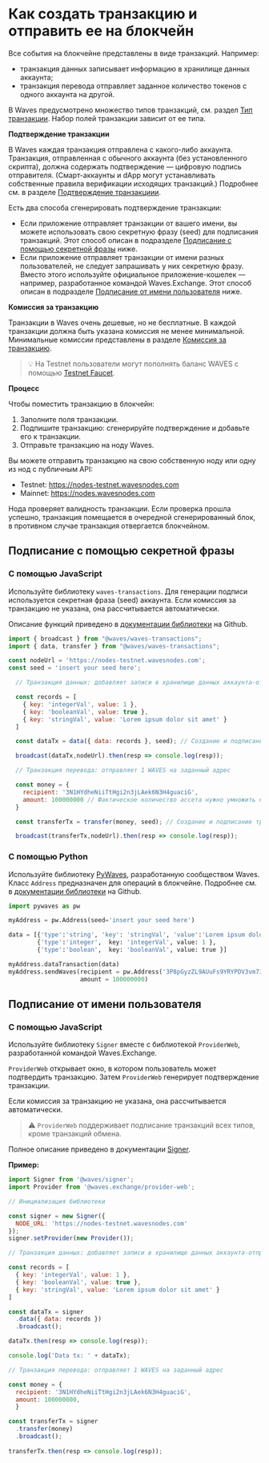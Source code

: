 # Как создать транзакцию и отправить ее на блокчейн

Все события на блокчейне представлены в виде транзакций. Например:

* транзакция данных записывает информацию в хранилище данных аккаунта;
* транзакция перевода отправляет заданное количество токенов с одного аккаунта на другой.

В Waves предусмотрено множество типов транзакций, см. раздел [Тип транзакции](/ru/blockchain/transaction-type/). Набор полей транзакции зависит от ее типа.

**Подтверждение транзакции**

В Waves каждая транзакция отправлена с какого-либо аккаунта. Транзакция, отправленная с обычного аккаунта (без установленного скрипта), должна содержать подтверждение — цифровую подпись отправителя. (Смарт-аккаунты и dApp могут устанавливать собственные правила верификации исходящих транзакций.) Подробнее см. в разделе [Подтверждение транзакциии](/ru/blockchain/transaction/transaction-proof).

Есть два способа сгенерировать подтверждение транзакции:

* Если приложение отправляет транзакции от вашего имени, вы можете использовать свою секретную фразу (seed) для подписания транзакций. Этот способ описан в подразделе [Подписание с помощью секретной фразы](#подписание-с-помощью-секретнои-фразы) ниже.
* Если приложение отправляет транзакции от имени разных пользователей, не следует запрашивать у них секретную фразу. Вместо этого используйте официальное приложение-кошелек — например, разработанное командой Waves.Exchange. Этот способ описан в подразделе [Подписание от имени пользователя](#подписание-от-имени-пользователя) ниже.

**Комиссия за транзакцию**

Транзакции в Waves очень дешевые, но не бесплатные. В каждой транзакции должна быть указана комиссия не менее минимальной. Минимальные комиссии представлены в разделе [Комиссия за транзакцию](/ru/blockchain/transaction/transaction-fee).

> :bulb: На Testnet пользователи могут пополнять баланс WAVES с помощью [Testnet Faucet](/ru/ecosystem/waves-explorer/account-balance-top-up-in-the-test-network).

**Процесс**

Чтобы поместить транзакцию в блокчейн:

1. Заполните поля транзакции.
2. Подпишите транзакцию: сгенерируйте подтверждение и добавьте его к транзакции.
3. Отправьте транзакцию на ноду Waves.

Вы можете отправить транзакцию на свою собственную ноду или одну из нод с публичным API:

* Testnet: <https://nodes-testnet.wavesnodes.com>
* Mainnet: <https://nodes.wavesnodes.com>

Нода проверяет валидность транзакции. Если проверка прошла успешно, транзакция помещается в очередной сгенерированный блок, в противном случае транзакция отвергается блокчейном.

## Подписание с помощью секретной фразы

### С помощью JavaScript

Используйте библиотеку `waves-transactions`. Для генерации подписи используется секретная фраза (seed) аккаунта. Если комиссия за транзакцию не указана, она рассчитывается автоматически.

Описание функций приведено в [документации библиотеки](https://wavesplatform.github.io/waves-transactions/index.html) на Github.

```javascript
import { broadcast } from "@waves/waves-transactions";
import { data, transfer } from "@waves/waves-transactions";

const nodeUrl = 'https://nodes-testnet.wavesnodes.com';
const seed = 'insert your seed here';

  // Транзакция данных: добавляет записи в хранилище данных аккаунта-отправителя

  const records = [
    { key: 'integerVal', value: 1 },
    { key: 'booleanVal', value: true },
    { key: 'stringVal', value: 'Lorem ipsum dolor sit amet' }
  ]

  const dataTx = data({ data: records }, seed); // Создание и подписание транзакции данных

  broadcast(dataTx,nodeUrl).then(resp => console.log(resp));

  // Транзакция перевода: отправляет 1 WAVES на заданный адрес

  const money = {
    recipient: '3N1HYdheNiiTtHgi2n3jLAek6N3H4guaciG',
    amount: 100000000 // Фактическое количество ассета нужно умножить на 10^decimals
  }

  const transferTx = transfer(money, seed); // Создание и подписание транзакции перевода

  broadcast(transferTx,nodeUrl).then(resp => console.log(resp));

```

### С помощью Python

Используйте библиотеку [PyWaves](https://github.com/PyWaves/PyWaves), разработанную сообществом Waves. Класс `Address` предназначен для операций в блокчейне. Подробнее см. в [документации библиотеки](https://github.com/PyWaves/PyWaves/blob/master/README.md) на Github.

```python
import pywaves as pw

myAddress = pw.Address(seed='insert your seed here')

data = [{'type':'string', 'key': 'stringVal', 'value':'Lorem ipsum dolor sit amet'},
        {'type':'integer',  key: 'integerVal', value: 1 },
        {'type':'boolean',  key: 'booleanVal', value: true }]

myAddress.dataTransaction(data)
myAddress.sendWaves(recipient = pw.Address('3P8pGyzZL9AUuFs9YRYPDV3vm73T48ptZxs'),
                    amount = 100000000)
```

## Подписание от имени пользователя

### С помощью JavaScript

Используйте библиотеку `Signer` вместе с библиотекой `ProviderWeb`, разработанной командой Waves.Exchange.

`ProviderWeb` открывает окно, в котором пользователь может подтвердить транзакцию. Затем `ProviderWeb` генерирует подтверждение транзакции.

Если комиссия за транзакцию не указана, она рассчитывается автоматически.

> :warning: `ProviderWeb` поддерживает подписание транзакций всех типов, кроме транзакций обмена.

Полное описание приведено в документации [Signer](/ru/building-apps/waves-api-and-sdk/client-libraries/signer).

**Пример:**

```javascript
import Signer from '@waves/signer';
import Provider from '@waves.exchange/provider-web';

// Инициализация библиотеки

const signer = new Signer({
  NODE_URL: 'https://nodes-testnet.wavesnodes.com'
});
signer.setProvider(new Provider());

// Транзакция данных: добавляет записи в хранилище данных аккаунта-отправителя

const records = [
  { key: 'integerVal', value: 1 },
  { key: 'booleanVal', value: true },
  { key: 'stringVal', value: 'Lorem ipsum dolor sit amet' }
]

const dataTx = signer
  .data({ data: records })
  .broadcast();

dataTx.then(resp => console.log(resp));

console.log('Data tx: ' + dataTx);

// Транзакция перевода: отправляет 1 WAVES на заданный адрес

const money = {
  recipient: '3N1HYdheNiiTtHgi2n3jLAek6N3H4guaciG',
  amount: 100000000,
  }

const transferTx = signer
  .transfer(money)
  .broadcast();
  
transferTx.then(resp => console.log(resp));
```
